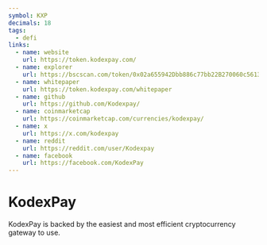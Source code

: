 ```yaml
---
symbol: KXP
decimals: 18
tags:
  - defi
links:
  - name: website
    url: https://token.kodexpay.com/
  - name: explorer
    url: https://bscscan.com/token/0x02a655942Dbb886c77bb22B270060c561300B0E2
  - name: whitepaper
    url: https://token.kodexpay.com/whitepaper
  - name: github
    url: https://github.com/Kodexpay/
  - name: coinmarketcap
    url: https://coinmarketcap.com/currencies/kodexpay/
  - name: x
    url: https://x.com/kodexpay
  - name: reddit
    url: https://reddit.com/user/Kodexpay
  - name: facebook
    url: https://facebook.com/KodexPay
---
```


# KodexPay

KodexPay is backed by the easiest and most efficient cryptocurrency gateway to use.
